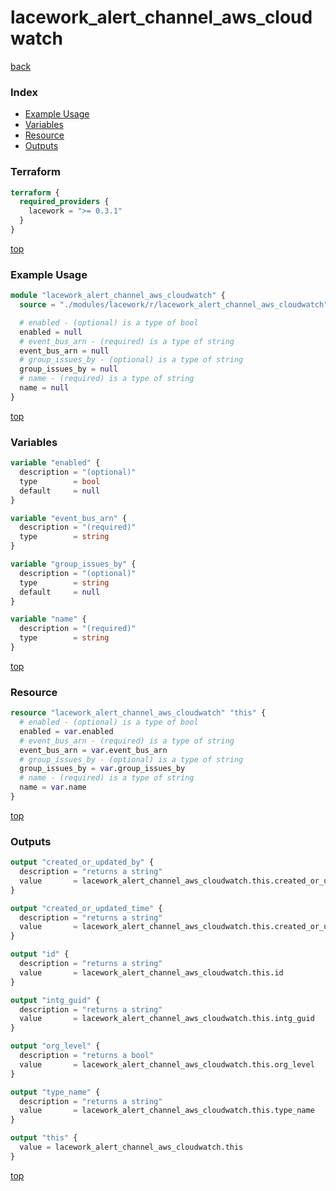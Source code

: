 # lacework_alert_channel_aws_cloudwatch

[back](../lacework.md)

### Index

- [Example Usage](#example-usage)
- [Variables](#variables)
- [Resource](#resource)
- [Outputs](#outputs)

### Terraform

```terraform
terraform {
  required_providers {
    lacework = ">= 0.3.1"
  }
}
```

[top](#index)

### Example Usage

```terraform
module "lacework_alert_channel_aws_cloudwatch" {
  source = "./modules/lacework/r/lacework_alert_channel_aws_cloudwatch"

  # enabled - (optional) is a type of bool
  enabled = null
  # event_bus_arn - (required) is a type of string
  event_bus_arn = null
  # group_issues_by - (optional) is a type of string
  group_issues_by = null
  # name - (required) is a type of string
  name = null
}
```

[top](#index)

### Variables

```terraform
variable "enabled" {
  description = "(optional)"
  type        = bool
  default     = null
}

variable "event_bus_arn" {
  description = "(required)"
  type        = string
}

variable "group_issues_by" {
  description = "(optional)"
  type        = string
  default     = null
}

variable "name" {
  description = "(required)"
  type        = string
}
```

[top](#index)

### Resource

```terraform
resource "lacework_alert_channel_aws_cloudwatch" "this" {
  # enabled - (optional) is a type of bool
  enabled = var.enabled
  # event_bus_arn - (required) is a type of string
  event_bus_arn = var.event_bus_arn
  # group_issues_by - (optional) is a type of string
  group_issues_by = var.group_issues_by
  # name - (required) is a type of string
  name = var.name
}
```

[top](#index)

### Outputs

```terraform
output "created_or_updated_by" {
  description = "returns a string"
  value       = lacework_alert_channel_aws_cloudwatch.this.created_or_updated_by
}

output "created_or_updated_time" {
  description = "returns a string"
  value       = lacework_alert_channel_aws_cloudwatch.this.created_or_updated_time
}

output "id" {
  description = "returns a string"
  value       = lacework_alert_channel_aws_cloudwatch.this.id
}

output "intg_guid" {
  description = "returns a string"
  value       = lacework_alert_channel_aws_cloudwatch.this.intg_guid
}

output "org_level" {
  description = "returns a bool"
  value       = lacework_alert_channel_aws_cloudwatch.this.org_level
}

output "type_name" {
  description = "returns a string"
  value       = lacework_alert_channel_aws_cloudwatch.this.type_name
}

output "this" {
  value = lacework_alert_channel_aws_cloudwatch.this
}
```

[top](#index)
